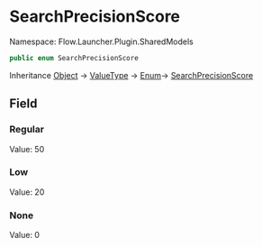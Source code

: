 # SearchPrecisionScore

Namespace: Flow.Launcher.Plugin.SharedModels

```c#
public enum SearchPrecisionScore
```

Inheritance [Object](https://docs.microsoft.com/en-us/dotnet/api/system.object) →  [ValueType](https://docs.microsoft.com/en-us/dotnet/api/system.valuetype) -> [Enum](https://docs.microsoft.com/en-us/dotnet/api/system.enum)-> [SearchPrecisionScore](searchprecisionscore.md)

## Field

### Regular

Value: 50

### Low

Value: 20

### None

Value: 0